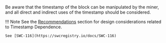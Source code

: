 Be aware that the timestamp of the block can be manipulated by the miner, and all direct and
indirect uses of the timestamp should be considered.

!!! Note
    See the [Recommendations](./recommendations/#timestamp-dependence) section for design
    considerations related to Timestamp Dependence.

    See [SWC-116](https://swcregistry.io/docs/SWC-116)
